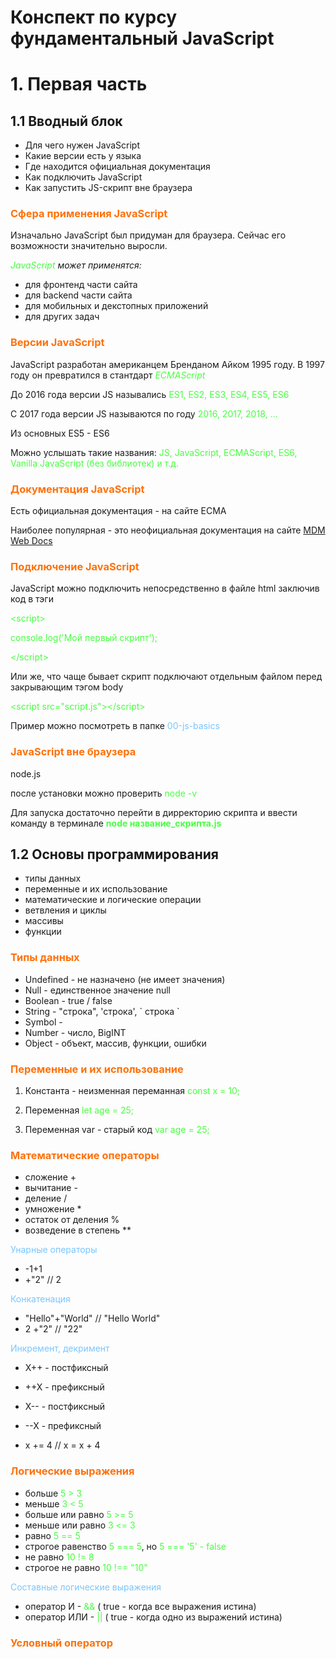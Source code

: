 # Конспект по курсу фундаментальный JavaScript

# 1. Первая часть

## __1.1  Вводный блок__

- Для чего нужен JavaScript
- Какие версии есть у языка
- Где находится официальная документация
- Как подключить JavaScript
- Как запустить JS-скрипт вне браузера


### <span style='color: #ff710a;'>  Сфера применения JavaScript 

Изначально JavaScript был придуман для браузера. Сейчас его возможности значительно выросли.

<span style='color: #47ff40;'> _JavaScript </span> может применятся:_
- для фронтенд части сайта
- для backend части сайта
- для мобильных и декстопных приложений
- для других задач

###  <span style='color: #ff710a;'> Версии JavaScript

JavaScript разработан американцем Бренданом Айком 1995 году. В 1997 году он превратился в стантдарт <span style='color: #47ff40;'> _ECMAScript_ </span>

До 2016 года версии JS назывались <span style='color: #47ff40;'>ES1, ES2, ES3, ES4, ES5, ES6 

C 2017 года версии JS называются по году  <span style='color: #47ff40;'> 2016, 2017, 2018, ...

Из основных ES5 - ES6

Можно услышать такие названия:<span style='color: #47ff40;'> JS, JavaScript, ECMAScript, ES6, Vanilla JavaScript (без библиотек) и т.д. 

###  <span style='color: #ff710a;'> Документация JavaScript

Есть официальная документация - на сайте  ECMA 

Наиболее популярная - это неофициальная документация на сайте [MDM Web Docs](https://developer.mozilla.org/ru/docs/Web/JavaScript)

###  <span style='color: #ff710a;'> Подключение JavaScript

JavaScript  можно подключить непосредственно в файле html заключив код в тэги 

 <span style='color: #47ff40;'>\<script>

   <span style='color: #47ff40;'> console.log('Мой первый скрипт');

  <span style='color: #47ff40;'>\</script> 
  
  

Или же, что чаще бывает скрипт подключают отдельным файлом перед закрывающим тэгом body

<span style='color: #47ff40;'>\<script src="script.js">\</script>

Пример можно посмотреть в папке <span style='color: #79c6ff;'>00-js-basics


###  <span style='color: #ff710a;'> JavaScript  вне браузера

node.js 

после установки можно проверить <span style='color: #47ff40;'>node -v 

Для запуска достаточно перейти в дирректорию скрипта и  ввести команду в терминале<span style='color: #47ff40;'> __node название_скрипта.js__ 

## __1.2  Основы программирования__

- типы данных
- переменные и их использование
- математические и логические операции
- ветвления и циклы
- массивы
- функции

###  <span style='color: #ff710a;'> Типы данных

- Undefined - не назначено (не имеет значения)
- Null - единственное значение null
- Boolean - true  / false
- String - "строка", 'строка',  \` строка ` 
- Symbol - 
- Number - число, BigINT
- Object - объект, массив, функции, ошибки

###  <span style='color: #ff710a;'> Переменные и их использование

1. Константа - неизменная переманная 
<span style='color: #47ff40;'>const x = 10;

2. Переменная 
<span style='color: #47ff40;'>let age = 25;

3. Переменная var - старый код 
<span style='color: #47ff40;'>var age = 25;

###  <span style='color: #ff710a;'> Математические операторы

- сложение +
- вычитание -
- деление /
- умножение *
- остаток от деления %
- возведение в степень **

 <span style='color: #79c6ff;'>Унарные операторы
 
- -1+1
- +"2" // 2

 <span style='color: #79c6ff;'>Конкатенация
 - "Hello"+"World" // "Hello World"
 - 2 +"2" // "22"

 <span style='color: #79c6ff;'>Инкремент, декримент
 
- X++ - постфиксный
- ++X - префиксный

- X-- - постфиксный
- --X - префиксный

- x += 4 // x = x + 4

###  <span style='color: #ff710a;'> Логические выражения

+ больше <span style='color: #47ff40;'> 5 > 3
+ меньше <span style='color: #47ff40;'> 3 < 5
+ больше или равно <span style='color: #47ff40;'> 5 >= 5
+ меньше или равно <span style='color: #47ff40;'> 3 <= 3
+ равно <span style='color: #47ff40;'> 5 == 5
+ строгое равенство <span style='color: #47ff40;'> 5 === 5</span>, но <span style='color: #47ff40;'>5 === '5' - false
+ не равно <span style='color: #47ff40;'> 10 != 8
+ строгое не равно <span style='color: #47ff40;'> 10 !== "10"

<span style='color: #79c6ff;'>Составные логические выражения 

+ оператор И - <span style='color: #47ff40;'>&& </span> ( true - когда все выражения истина)
+ оператор ИЛИ - <span style='color: #47ff40;'>||</span> ( true - когда одно из выражений истина)

###  <span style='color: #ff710a;'> Условный оператор


